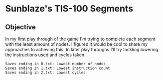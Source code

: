 # Sunblaze's TIS-100 Segments

## Objective
In my first play through of the game I'm trying to complete each segment with the least amount of nodes. I figured it would be cool to share my approaches to acheving this. In later play throughs I'll try tackling lowering the instructions used and cycles taken.

```
Saves ending in 0.txt: Lowest number of nodes
Saves ending in 1.txt: Lowest instruction count
Saves ending in 2.txt: Lowest cycles
```